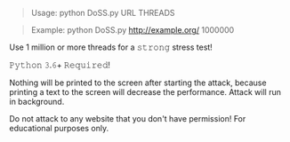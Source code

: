 > Usage: python DoSS.py URL THREADS

> Example: python DoSS.py http://example.org/ 1000000

Use 1 million or more threads for a 𝚜𝚝𝚛𝚘𝚗𝚐 stress test!

𝙿𝚢𝚝𝚑𝚘𝚗 𝟹.𝟼+ 𝚁𝚎𝚚𝚞𝚒𝚛𝚎𝚍!

Nothing will be printed to the screen after starting the attack, because printing a text to the screen will decrease the performance. Attack will run in background.

Do not attack to any website that you don't have permission! For educational purposes only.
